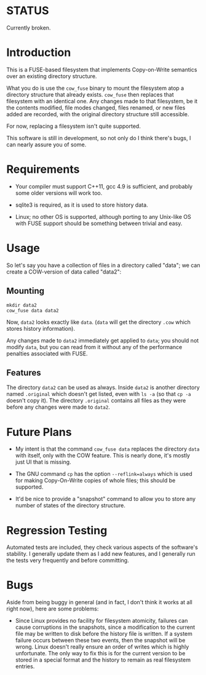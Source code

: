 # STATUS

Currently broken.

# Introduction

This is a FUSE-based filesystem that implements Copy-on-Write semantics over an existing directory structure.

What you do is use the `cow_fuse` binary to mount the filesystem atop a directory structure that already
exists. `cow_fuse` then replaces that filesystem with an identical one. Any changes made to that filesystem,
be it the contents modified, file modes changed, files renamed, or new files added are recorded, with the original
directory structure still accessible.

For now, replacing a filesystem isn't quite supported.

This software is still in development, so not only do I think there's bugs, I can nearly assure you of some.

# Requirements

* Your compiler must support C++11, gcc 4.9 is sufficient, and probably some older versions will
work too.

* sqlite3 is required, as it is used to store history data.

* Linux; no other OS is supported, although porting to any Unix-like OS with FUSE support
should be something between trivial and easy.

# Usage

So let's say you have a collection of files in a directory called "data"; we can create a COW-version of
data called "data2":

## Mounting

	mkdir data2
    cow_fuse data data2

Now, `data2` looks exactly like `data`. (`data` will get the directory `.cow` which stores history information).

Any changes made to `data2` immediately get applied to `data`; you should not modify `data`, but you can read from it
without any of the performance penalties associated with FUSE.

## Features

The directory `data2` can be used as always. Inside `data2` is another directory
named `.original` which doesn't get listed, even with `ls -a` (so that `cp -a` doesn't copy it). The 
directory `.original` contains all files as they were before any changes were made to `data2`.

# Future Plans

* My intent is that the command `cow_fuse data` replaces the directory `data` with itself, only with the COW feature. This 
is nearly done, it's mostly just UI that is missing.

* The GNU command `cp` has the option `--reflink=always` which is used for making
Copy-On-Write copies of whole files; this should be supported.

* It'd be nice to provide a "snapshot" command to allow you to store any number of states
of the directory structure.

# Regression Testing

Automated tests are included, they check various aspects of the software's stability. I
generally update them as I add new features, and I generally run the tests very frequently
and before committing.

# Bugs

Aside from being buggy in general (and in fact, I don't think it works at all right now), here
are some problems:

* Since Linux provides no facility for filesystem atomicity, failures can cause corruptions
in the snapshots, since a modification to the current file may be written to disk
before the history file is written. If a system failure occurs between these two events,
then the snapshot will be wrong. Linux doesn't really ensure an order of writes which is highly
unfortunate. The only way to fix this is for the current version to be stored in a special
format and the history to remain as real filesystem entries.



